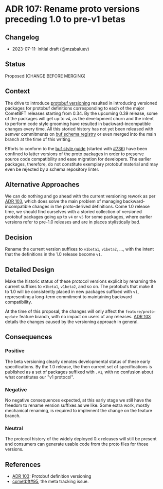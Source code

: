 # ADR 107: Rename proto versions preceding 1.0 to pre-v1 betas

## Changelog

- 2023-07-11: Initial draft (@mzabaluev)

## Status

Proposed (CHANGE BEFORE MERGING)

## Context

The drive to introduce [protobuf versioning][cometbft#95] resulted in
introducing versioned packages for protobuf definitions corresponding to
each of the major CometBFT releases starting from 0.34. By the upcoming 0.39
release, some of the packages will get up to `v4`, as the development churn
and the intent to perform code style grooming have resulted in
backward-incompatible changes every time. All this storied history
has not yet been released with semver commitments on [buf schema registry][bsr]
or even merged into the main branch at the time of this writing.

Efforts to conform to the [buf style guide][buf-style]
(started with [#736][cometbft#736]) have been confined to latter versions
of the proto packages in order to preserve source code compatibility
and ease migration for developers. The earlier packages, therefore, do not
constitute exemplary protobuf material and may even be rejected by a schema
repository linter.

## Alternative Approaches

We can do nothing and go ahead with the current versioning rework as per
[ADR 103], which does solve the main problem of managing backward-incompatible
changes in the proto-derived definitions. Come 1.0 release time, we should find
ourselves with a storied collection of versioned protobuf packages going up to
`v4` or `v5` for some packages, where earlier versions refer to pre-1.0 releases
and are in places stylistically bad.

## Decision

Rename the current version suffixes to `v1beta1`, `v1beta2`, ...,
with the intent that the definitions in the 1.0 release become `v1`.

## Detailed Design

Make the historic status of these protocol versions explicit by renaming
the current suffixes to `v1beta1`, `v1beta2`, and so on.
The protobufs that make it to 1.0 will be consistently placed in new packages
suffixed with `v1`, representing a long-term commitment to maintaining
backward compatibility.

At the time of this proposal, the changes will only affect the
`feature/proto-update` feature branch, with no impact on users of any releases.
[ADR 103] details the changes caused by the versioning approach in general.

## Consequences

### Positive

The beta versioning clearly denotes developmental status of these early
specifications. By the 1.0 release, the then current set of specifications is
published as a set of packages suffixed with `.v1`, with no confusion about
what constitutes our "v1 protocol".

### Negative

No negative consequences expected, at this early stage we still have the
freedom to rename version suffixes as we like. Some extra work, mostly
mechanical renaming, is required to implement the change on the feature branch.

### Neutral

The protocol history of the widely deployed 0.x releases will still be present
and consumers can generate usable code from the proto files for those
versions.

## References

* [ADR 103]: Protobuf definition versioning
* [cometbft#95], the meta tracking issue.

[ADR 103]: https://github.com/cometbft/cometbft/blob/main/docs/architecture/adr-103-proto-versioning.md
[cometbft#95]: https://github.com/cometbft/cometbft/issues/95
[cometbft#736]: https://github.com/cometbft/cometbft/issues/736
[bsr]: https://buf.build/product/bsr/
[buf-style]: https://buf.build/docs/best-practices/style-guide
